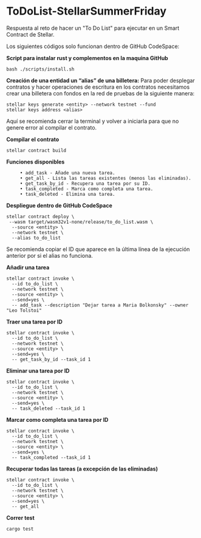 # ToDoList-StellarSummerFriday
Respuesta al reto de hacer un "To Do List" para ejecutar en un Smart Contract de Stellar. 

Los siguientes códigos solo funcionan dentro de GitHub CodeSpace:

**Script para instalar rust y complementos en la maquina GitHub**
```plaintext
bash ./scripts/install.sh
```

**Creación de una entidad un “alias” de una billetera:** Para poder desplegar contratos y hacer operaciones de escritura en los contratos necesitamos crear una billetera con fondos en la red de pruebas de la siguiente manera:
```plaintext
stellar keys generate <entity> --network testnet --fund
stellar keys address <alias>
```

Aquí se recomienda cerrar la terminal y volver a iniciarla para que no genere error al compilar el contrato.

**Compilar el contrato**
```plaintext
stellar contract build
```

**Funciones disponibles**
```plaintext
     • add_task - Añade una nueva tarea. 
     • get_all - Lista las tareas existentes (menos las eliminadas).
     • get_task_by_id - Recupera una tarea por su ID.
     • task_completed - Marca como completa una tarea.
     • task_deleted - Elimina una tarea.
```

**Despliegue dentro de GitHub CodeSpace**
```plaintext
stellar contract deploy \
 --wasm target/wasm32v1-none/release/to_do_list.wasm \
  --source <entity> \
  --network testnet \
  --alias to_do_list
```

Se recomienda copiar el ID que aparece en la última línea de la ejecución anterior por si el alias no funciona.

**Añadir una tarea**
```plaintext
stellar contract invoke \
  --id to_do_list \
  --network testnet \
  --source <entity> \
  --send=yes \
  -- add_task --description "Dejar tarea a Maria Bolkonsky" --owner "Leo Tolstoi"
```

**Traer una tarea por ID**
```plaintext
stellar contract invoke \
  --id to_do_list \
  --network testnet \
  --source <entity> \
  --send=yes \
  -- get_task_by_id --task_id 1
```

**Eliminar una tarea por ID**
```plaintext
stellar contract invoke \
  --id to_do_list \
  --network testnet \
  --source <entity> \
  --send=yes \
  -- task_deleted --task_id 1
```

**Marcar como completa una tarea por ID**
```plaintext
stellar contract invoke \
  --id to_do_list \
  --network testnet \
  --source <entity> \
  --send=yes \
  -- task_completed --task_id 1
```

**Recuperar todas las tareas (a excepción de las eliminadas)**
```plaintext
stellar contract invoke \
  --id to_do_list \
  --network testnet \
  --source <entity> \
  --send=yes \
  -- get_all
```

**Correr test**
```plaintext
cargo test
```
